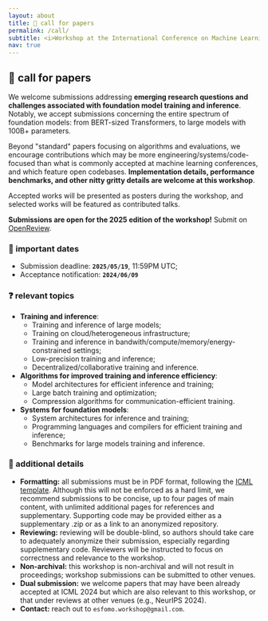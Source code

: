 ```yaml
---
layout: about
title: 📝 call for papers
permalink: /call/
subtitle: <i>Workshop at the International Conference on Machine Learning (ICML) 2025.</i>
nav: true
---
```


## 📝 call for papers

We welcome submissions addressing **emerging research questions and challenges associated with foundation model training and inference**. Notably, we accept submissions concerning the entire spectrum of foundation models: from BERT-sized Transformers, to large models with 100B+ parameters. 

Beyond "standard" papers focusing on algorithms and evaluations, we encourage contributions which may be more engineering/systems/code-focused than what is commonly accepted at machine learning conferences, and which feature open codebases. **Implementation details, performance benchmarks, and other nitty gritty details are welcome at this workshop**.

Accepted works will be presented as posters during the workshop, and selected works will be featured as contributed talks.

**Submissions are open for the 2025 edition of the workshop!** Submit on [OpenReview](https://openreview.net/group?id=ICML.cc/2025/Workshop/ES-FoMo-III).

### 📆 important dates

* Submission deadline: **`2025/05/19`**, 11:59PM UTC;
* Acceptance notification: **`2024/06/09`**

<!-- * Camera-ready deadline: **`2024/07/17`**. -->

### ❓ relevant topics
* **Training and inference**:
  * Training and inference of large models;
  * Training on cloud/heterogeneous infrastructure;
  * Training and inference in bandwith/compute/memory/energy-constrained settings;
  * Low-precision training and inference;
  * Decentralized/collaborative training and inference.
* **Algorithms for improved training and inference efficiency**:
  * Model architectures for efficient inference and training; 
  * Large batch training and optimization;
  * Compression algorithms for communication-efficient training.
* **Systems for foundation models**: 
  * System architectures for inference and training;
  * Programming languages and compilers for efficient training and inference;
  * Benchmarks for large models training and inference.

### 🥸 additional details

* **Formatting:** all submissions must be in PDF format, following the [ICML template](https://media.icml.cc/Conferences/ICML2025/Styles/icml2025.zip). Although this will not be enforced as a hard limit, we recommend submissions to be concise, up to four pages of main content, with unlimited additional pages for references and supplementary. Supporting code may be provided either as a supplementary .zip or as a link to an anonymized repository.
* **Reviewing:** reviewing will be double-blind, so authors should take care to adequately anonymize their submission, especially regarding supplementary code. Reviewers will be instructed to focus on correctness and relevance to the workshop.
* **Non-archival:** this workshop is non-archival and will not result in proceedings; workshop submissions can be submitted to other venues.
* **Dual submission:** we welcome papers that may have been already accepted at ICML 2024 but which are also relevant to this workshop, or that under reviews at other venues (e.g., NeurIPS 2024).
* **Contact:** reach out to `esfomo.workshop@gmail.com`.
